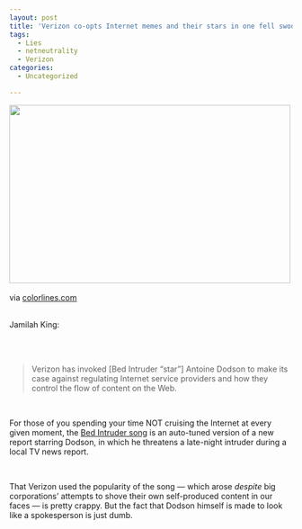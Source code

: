 ```yaml
---
layout: post
title: 'Verizon co-opts Internet memes and their stars in one fell swoop'
tags:
  - Lies
  - netneutrality
  - Verizon
categories:
  - Uncategorized

---
```


<div class="posterous_bookmarklet_entry"><a href="http://openmobile2.files.wordpress.com/2010/08/media_httpcolorlinesc_zzrab-scaled1000.jpg"><img src="http://openmobile2.files.wordpress.com/2010/08/media_httpcolorlinesc_zzrab-scaled1000.jpg?w=300" width="500" height="317" /></a><br /><br /><div class="posterous_quote_citation">via <a href="http://colorlines.com/archives/2010/08/verizon_uses_bed_intruder_in_case_against_net_neutrality.html">colorlines.com</a></div><br /><p>Jamilah King:</p><br /><br /><blockquote class="posterous_short_quote">Verizon has invoked [Bed Intruder &#8220;star&#8221;] Antoine Dodson to make its case against regulating Internet service providers and how they control the flow of content on the Web.</blockquote><br /><p>For those of you spending your time NOT cruising the Internet at every given moment, the <a href="http://www.youtube.com/watch?v=hMtZfW2z9dw">Bed Intruder song</a> is an auto-tuned version of a new report starring Dodson, in which he threatens a late-night intruder during a local TV news report.</p><br /><p>That Verizon used the popularity of the song &#8212; which arose <em>despite</em> big corporations&#8217; attempts to shove their own self-produced content in our faces &#8212; is pretty crappy. But the fact that Dodson himself is made to look like a spokesperson is just dumb.</p><br /></div><div class="blogger-post-footer"><img width="1" height="1" src="https://blogger.googleusercontent.com/tracker/8920950033468593796-360173057036833734?l=openmobile.blogspot.com" alt="" /></div>
